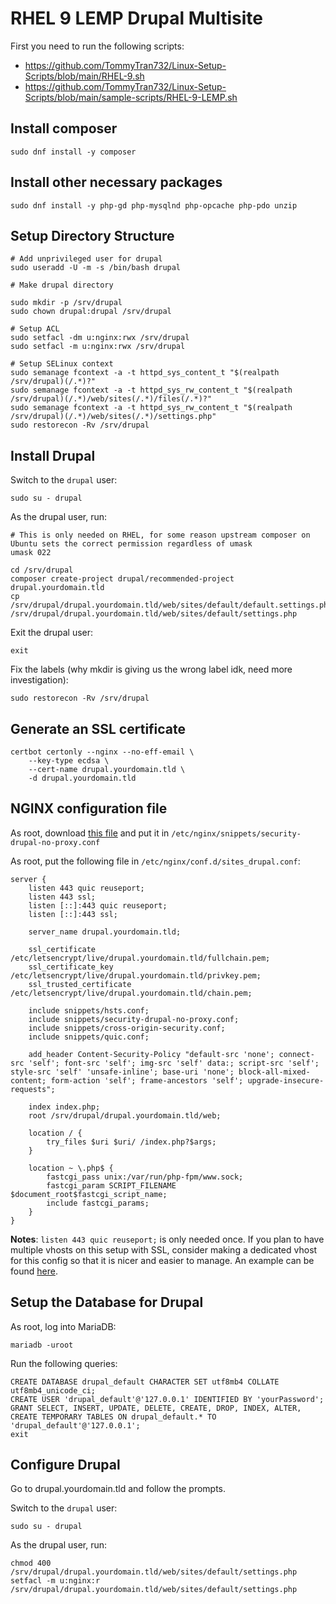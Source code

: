 # RHEL 9 LEMP Drupal Multisite

First you need to run the following scripts:

- https://github.com/TommyTran732/Linux-Setup-Scripts/blob/main/RHEL-9.sh
- https://github.com/TommyTran732/Linux-Setup-Scripts/blob/main/sample-scripts/RHEL-9-LEMP.sh

## Install composer

```
sudo dnf install -y composer
```

## Install other necessary packages

```
sudo dnf install -y php-gd php-mysqlnd php-opcache php-pdo unzip
```

## Setup Directory Structure

```
# Add unprivileged user for drupal
sudo useradd -U -m -s /bin/bash drupal

# Make drupal directory

sudo mkdir -p /srv/drupal
sudo chown drupal:drupal /srv/drupal

# Setup ACL
sudo setfacl -dm u:nginx:rwx /srv/drupal
sudo setfacl -m u:nginx:rwx /srv/drupal

# Setup SELinux context
sudo semanage fcontext -a -t httpd_sys_content_t "$(realpath /srv/drupal)(/.*)?"
sudo semanage fcontext -a -t httpd_sys_rw_content_t "$(realpath /srv/drupal)(/.*)/web/sites(/.*)/files(/.*)?"
sudo semanage fcontext -a -t httpd_sys_rw_content_t "$(realpath /srv/drupal)(/.*)/web/sites(/.*)/settings.php"
sudo restorecon -Rv /srv/drupal
```

## Install Drupal

Switch to the `drupal` user: 

```
sudo su - drupal
```

As the drupal user, run:

```
# This is only needed on RHEL, for some reason upstream composer on Ubuntu sets the correct permission regardless of umask
umask 022

cd /srv/drupal
composer create-project drupal/recommended-project drupal.yourdomain.tld
cp /srv/drupal/drupal.yourdomain.tld/web/sites/default/default.settings.php /srv/drupal/drupal.yourdomain.tld/web/sites/default/settings.php
```

Exit the drupal user:
```
exit
```

Fix the labels (why mkdir is giving us the wrong label idk, need more investigation):

```
sudo restorecon -Rv /srv/drupal
```

## Generate an SSL certificate

```
certbot certonly --nginx --no-eff-email \
    --key-type ecdsa \
    --cert-name drupal.yourdomain.tld \
    -d drupal.yourdomain.tld
```

## NGINX configuration file

As root, download [this file](https://raw.githubusercontent.com/TommyTran732/NGINX-Configs/main/sample-configurations/snippets/security-drupal-no-proxy.conf) and put it in `/etc/nginx/snippets/security-drupal-no-proxy.conf`

As root, put the following file in `/etc/nginx/conf.d/sites_drupal.conf`:

```
server {
    listen 443 quic reuseport;
    listen 443 ssl;
    listen [::]:443 quic reuseport;
    listen [::]:443 ssl;

    server_name drupal.yourdomain.tld;

    ssl_certificate /etc/letsencrypt/live/drupal.yourdomain.tld/fullchain.pem;
    ssl_certificate_key /etc/letsencrypt/live/drupal.yourdomain.tld/privkey.pem;
    ssl_trusted_certificate /etc/letsencrypt/live/drupal.yourdomain.tld/chain.pem;

    include snippets/hsts.conf;
    include snippets/security-drupal-no-proxy.conf;
    include snippets/cross-origin-security.conf;
    include snippets/quic.conf;

    add_header Content-Security-Policy "default-src 'none'; connect-src 'self'; font-src 'self'; img-src 'self' data:; script-src 'self'; style-src 'self' 'unsafe-inline'; base-uri 'none'; block-all-mixed-content; form-action 'self'; frame-ancestors 'self'; upgrade-insecure-requests";

    index index.php;
    root /srv/drupal/drupal.yourdomain.tld/web;

    location / {
        try_files $uri $uri/ /index.php?$args;
    }

    location ~ \.php$ {
        fastcgi_pass unix:/var/run/php-fpm/www.sock;
        fastcgi_param SCRIPT_FILENAME $document_root$fastcgi_script_name;
        include fastcgi_params;
    }
}
```

**Notes**: `listen 443 quic reuseport;` is only needed once. If you plan to have multiple vhosts on this setup with SSL, consider making a dedicated vhost for this config so that it is nicer and easier to manage. An example can be found [here](https://github.com/TommyTran732/NGINX-Configs/blob/main/etc/nginx/conf.d/sites_default_quic.conf).

## Setup the Database for Drupal

As root, log into MariaDB:

```
mariadb -uroot
```

Run the following queries:
```
CREATE DATABASE drupal_default CHARACTER SET utf8mb4 COLLATE utf8mb4_unicode_ci;
CREATE USER 'drupal_default'@'127.0.0.1' IDENTIFIED BY 'yourPassword';
GRANT SELECT, INSERT, UPDATE, DELETE, CREATE, DROP, INDEX, ALTER, CREATE TEMPORARY TABLES ON drupal_default.* TO 'drupal_default'@'127.0.0.1';
exit
```

## Configure Drupal

Go to drupal.yourdomain.tld and follow the prompts.

Switch to the `drupal` user: 

```
sudo su - drupal
```

As the drupal user, run:

```
chmod 400 /srv/drupal/drupal.yourdomain.tld/web/sites/default/settings.php
setfacl -m u:nginx:r /srv/drupal/drupal.yourdomain.tld/web/sites/default/settings.php
```
